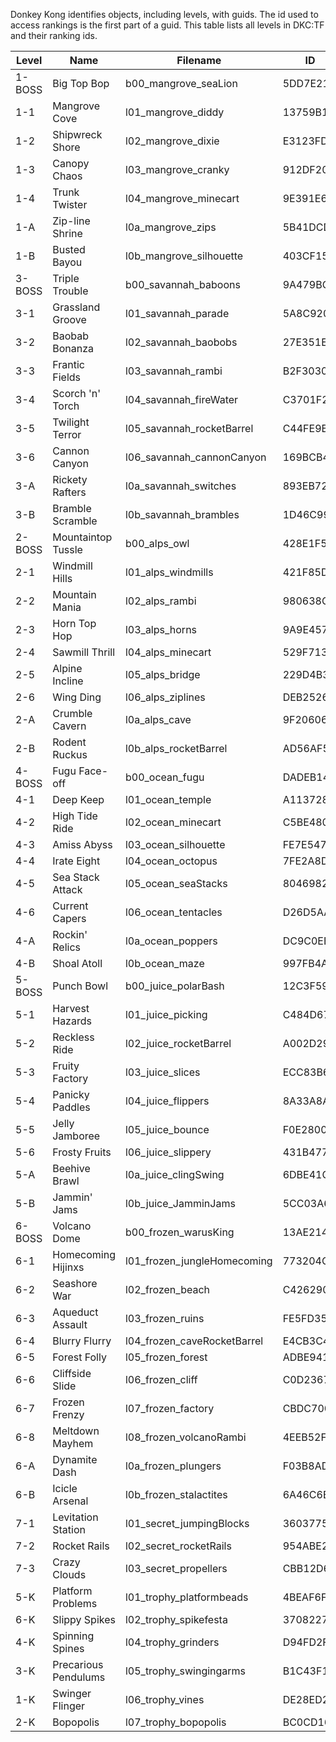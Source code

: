 Donkey Kong identifies objects, including levels, with guids. The id used to access rankings is the first part of a guid. This table lists all levels in DKC:TF and their ranking ids.

| Level | Name | Filename | ID |
| --- | --- | --- | --- |
| 1-BOSS | Big Top Bop | b00_mangrove_seaLion | 5DD7E214 |
| 1-1 | Mangrove Cove | l01_mangrove_diddy | 13759B11 |
| 1-2 | Shipwreck Shore | l02_mangrove_dixie | E3123FD0 |
| 1-3 | Canopy Chaos | l03_mangrove_cranky | 912DF205 |
| 1-4 | Trunk Twister | l04_mangrove_minecart | 9E391E6D |
| 1-A | Zip-line Shrine | l0a_mangrove_zips | 5B41DCD6 |
| 1-B | Busted Bayou | l0b_mangrove_silhouette | 403CF15E |
| 3-BOSS | Triple Trouble | b00_savannah_baboons | 9A479BC2 |
| 3-1 | Grassland Groove | l01_savannah_parade | 5A8C9203 |
| 3-2 | Baobab Bonanza | l02_savannah_baobobs | 27E351EC |
| 3-3 | Frantic Fields | l03_savannah_rambi | B2F30301 |
| 3-4 | Scorch 'n' Torch | l04_savannah_fireWater | C3701F2C |
| 3-5 | Twilight Terror | l05_savannah_rocketBarrel | C44FE9B2 |
| 3-6 | Cannon Canyon | l06_savannah_cannonCanyon | 169BCB49 |
| 3-A | Rickety Rafters | l0a_savannah_switches | 893EB726 |
| 3-B | Bramble Scramble | l0b_savannah_brambles | 1D46C990 |
| 2-BOSS | Mountaintop Tussle | b00_alps_owl | 428E1F5B |
| 2-1 | Windmill Hills | l01_alps_windmills | 421F85DE |
| 2-2 | Mountain Mania | l02_alps_rambi | 980638CD |
| 2-3 | Horn Top Hop | l03_alps_horns | 9A9E4578 |
| 2-4 | Sawmill Thrill | l04_alps_minecart | 529F713C |
| 2-5 | Alpine Incline | l05_alps_bridge | 229D4B34 |
| 2-6 | Wing Ding | l06_alps_ziplines | DEB25266 |
| 2-A | Crumble Cavern | l0a_alps_cave | 9F206066 |
| 2-B | Rodent Ruckus | l0b_alps_rocketBarrel | AD56AF59 |
| 4-BOSS | Fugu Face-off | b00_ocean_fugu | DADEB14A |
| 4-1 | Deep Keep | l01_ocean_temple | A1137287 |
| 4-2 | High Tide Ride | l02_ocean_minecart | C5BE4809 |
| 4-3 | Amiss Abyss | l03_ocean_silhouette | FE7E5473 |
| 4-4 | Irate Eight | l04_ocean_octopus | 7FE2A8DC |
| 4-5 | Sea Stack Attack | l05_ocean_seaStacks | 80469829 |
| 4-6 | Current Capers | l06_ocean_tentacles | D26D5AAA |
| 4-A | Rockin' Relics | l0a_ocean_poppers | DC9C0EED |
| 4-B | Shoal Atoll | l0b_ocean_maze | 997FB4A2 |
| 5-BOSS | Punch Bowl | b00_juice_polarBash | 12C3F595 |
| 5-1 | Harvest Hazards | l01_juice_picking | C484D676 |
| 5-2 | Reckless Ride | l02_juice_rocketBarrel | A002D295 |
| 5-3 | Fruity Factory | l03_juice_slices | ECC83B64 |
| 5-4 | Panicky Paddles | l04_juice_flippers | 8A33A8A9 |
| 5-5 | Jelly Jamboree | l05_juice_bounce | F0E2800E |
| 5-6 | Frosty Fruits | l06_juice_slippery | 431B4770 |
| 5-A | Beehive Brawl | l0a_juice_clingSwing | 6DBE41C2 |
| 5-B | Jammin' Jams | l0b_juice_JamminJams | 5CC03A6F |
| 6-BOSS | Volcano Dome | b00_frozen_warusKing | 13AE214C |
| 6-1 | Homecoming Hijinxs | l01_frozen_jungleHomecoming | 773204C6 |
| 6-2 | Seashore War | l02_frozen_beach | C4262903 |
| 6-3 | Aqueduct Assault | l03_frozen_ruins | FE5FD35F |
| 6-4 | Blurry Flurry | l04_frozen_caveRocketBarrel | E4CB3C45 |
| 6-5 | Forest Folly | l05_frozen_forest | ADBE9415 |
| 6-6 | Cliffside Slide | l06_frozen_cliff | C0D23671 |
| 6-7 | Frozen Frenzy | l07_frozen_factory | CBDC7006 |
| 6-8 | Meltdown Mayhem | l08_frozen_volcanoRambi | 4EEB52FF |
| 6-A | Dynamite Dash | l0a_frozen_plungers | F03B8ADE |
| 6-B | Icicle Arsenal | l0b_frozen_stalactites | 6A46C6B5 |
| 7-1 | Levitation Station | l01_secret_jumpingBlocks | 3603775F |
| 7-2 | Rocket Rails | l02_secret_rocketRails | 954ABE27 |
| 7-3 | Crazy Clouds | l03_secret_propellers | CBB12D65 |
| 5-K | Platform Problems | l01_trophy_platformbeads | 4BEAF6F6 |
| 6-K | Slippy Spikes | l02_trophy_spikefesta | 37082275 |
| 4-K | Spinning Spines | l04_trophy_grinders | D94FD2F6 |
| 3-K | Precarious Pendulums | l05_trophy_swingingarms | B1C43F16 |
| 1-K | Swinger Flinger | l06_trophy_vines | DE28ED26 |
| 2-K | Bopopolis | l07_trophy_bopopolis | BC0CD164 |